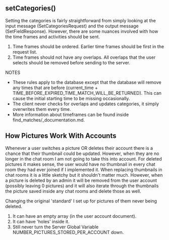 
## setCategories()

Setting the categories is fairly straightforward from simply looking at the input message (SetCategoriesRequest) and the output
 message (SetFieldResponse). However, there are some nuances involved with how the time frames and activities should be
 sent.
 1) Time frames should be ordered. Earlier time frames should be first in the request list.
 2) Time frames should not have any overlaps. All overlaps that the user selects should be removed before sending to
  the server.

NOTES
 * These rules apply to the database except that the database will remove any times that are before
   (current_time + TIME_BEFORE_EXPIRED_TIME_MATCH_WILL_BE_RETURNED). This can cause the initial starting time to be
   missing occasionally.
 * The client never checks for overlaps and updates categories, it simply overwrites them every time.
 * More information about timeframes can be found inside find_matches/_documentation.md. 


## How Pictures Work With Accounts

Whenever a user switches a picture OR deletes their account there is a chance that their thumbnail could be updated. 
However, when they are no longer in the chat room I am not going to take this into account. For deleted pictures it 
makes sense, the user would have no thumbnail in every chat room they had ever joined if I implemented it. When 
replacing thumbnails in chat rooms it is a little sketchy but it shouldn't matter much. However, when a picture
is deleted by an admin it will be removed from the user account (possibly leaving 0 pictures) and it will also iterate
through the thumbnails the picture saved inside any chat rooms and delete those as well.

Changing the original 'standard' I set up for pictures of them never being deleted.
 1) It can have an empty array (in the user account document).
 2) It can have 'holes' inside it.
 3) Still never turn the Server Global Variable NUMBER_PICTURES_STORED_PER_ACCOUNT down.
